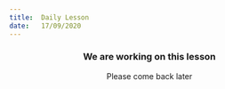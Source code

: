 ```yaml
---
title:  Daily Lesson
date:   17/09/2020
---
```


### <center>We are working on this lesson</center>
<center>Please come back later</center>